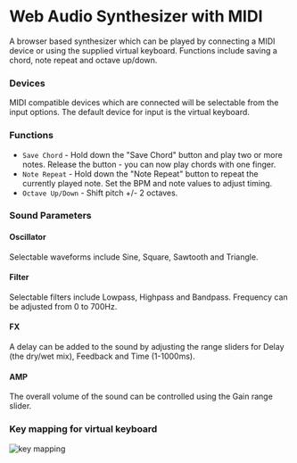 Web Audio Synthesizer with MIDI
===============================

A browser based synthesizer which can be played by connecting a MIDI device or using the supplied virtual keyboard. Functions include saving a chord, note repeat and octave up/down.

### Devices

MIDI compatible devices which are connected will be selectable from the input options. The default device for input is the virtual keyboard. 

### Functions

* `Save Chord` - Hold down the "Save Chord" button and play two or more notes. Release the button - you can now play chords with one finger. 
* `Note Repeat` - Hold down the "Note Repeat" button to repeat the currently played note. Set the BPM and note values to adjust timing.
* `Octave Up/Down` - Shift pitch +/- 2 octaves.


### Sound Parameters

#### Oscillator
Selectable waveforms include Sine, Square, Sawtooth and Triangle.

#### Filter
Selectable filters include Lowpass, Highpass and Bandpass. Frequency can be adjusted from 0 to 700Hz.

#### FX
A delay can be added to the sound by adjusting the range sliders for Delay (the dry/wet mix), Feedback and Time (1-1000ms).

#### AMP
The overall volume of the sound can be controlled using the Gain range slider.

### Key mapping for virtual keyboard

![key mapping](http://13.55.23.144/midi-synth/screenshot.png)